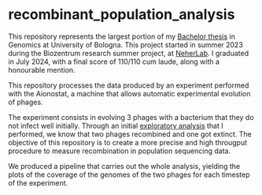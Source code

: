 # recombinant_population_analysis

This repository represents the largest portion of my [Bachelor thesis](/thesis/Thesis_Giacomo_Castagnetti.pdf) in Genomics at University of Bologna. This project started in summer 2023 during the Biozentrum research summer project, at [NeherLab](https://neherlab.org/). I graduated in July 2024, with a final score of 110/110 cum laude, along with a honourable mention.

This repository processes the data produced by an experiment performed with the Aionostat, a machine that allows automatic experimental evolution of phages.

The experiment consists in evolving 3 phages with a bacterium that they do not infect well initially. Through an initial [exploratory analysis](https://github.com/kcajj/rec_genome_analysis) that I performed, we know that two phages recombined and one got extinct. The objective of this repository is to create a more precise and high througput procedure to measure recombination in population sequencing data.

We produced a pipeline that carries out the whole analysis, yielding the plots of the coverage of the genomes of the two phages for each timestep of the experiment.